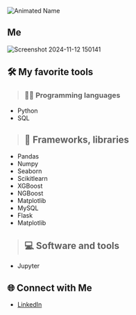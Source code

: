 ![Animated Name](animated-name.gif)

## Me
![Screenshot 2024-11-12 150141](https://github.com/user-attachments/assets/107bebde-1c5f-4254-ae20-55af94dac84f)

## 🛠️ My favorite tools
> ### 👨‍💻 Programming languages
   - Python
   - SQL

> ## 🧰 Frameworks, libraries
   - Pandas
   - Numpy
   - Seaborn
   - Scikitlearn
   - XGBoost
   - NGBoost
   - Matplotlib
   - MySQL
   - Flask
   - Matplotlib

> ## 💻 Software and tools
   - Jupyter

## 🌐 Connect with Me
- [LinkedIn](https://www.linkedin.com/in/michael-angelo-voudouris-082a20207/)

